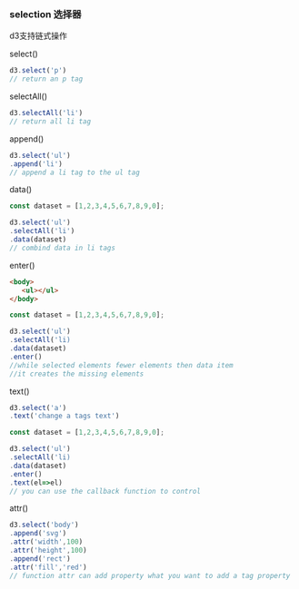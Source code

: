 ### selection 选择器

d3支持链式操作

select()

```javascript
d3.select('p')
// return an p tag
```

selectAll()

```javascript
d3.selectAll('li')
// return all li tag
```

append()

```javascript
d3.select('ul')
.append('li')
// append a li tag to the ul tag
```

data()

```javascript
const dataset = [1,2,3,4,5,6,7,8,9,0];

d3.select('ul')
.selectAll('li')
.data(dataset)
// combind data in li tags
```

enter()

```html
<body>
   <ul></ul>
</body>
```



```javascript
const dataset = [1,2,3,4,5,6,7,8,9,0];

d3.select('ul')
.selectAll('li)
.data(dataset)
.enter()
//while selected elements fewer elements then data item 
//it creates the missing elements
```

text()

```javascript
d3.select('a')
.text('change a tags text')

```

```javascript
const dataset = [1,2,3,4,5,6,7,8,9,0];

d3.select('ul')
.selectAll('li)
.data(dataset)
.enter()
.text(el=>el)
// you can use the callback function to control
```

attr()

```javascript
d3.select('body')
.append('svg')
.attr('width',100)
.attr('height',100)
.append('rect')
.attr('fill','red')
// function attr can add property what you want to add a tag property
```

